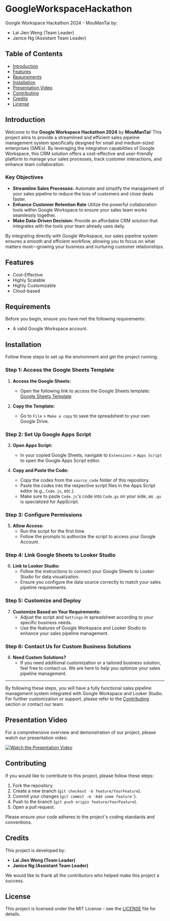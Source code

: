 # GoogleWorkspaceHackathon
Google Workspace Hackathon 2024 - MouManTai
by:

- Lai Jien Weng (Team Leader)
- Janice Ng (Assistant Team Leader)

## Table of Contents

- [Introduction](#introduction)
- [Features](#features)
- [Requirements](#requirements)
- [Installation](#installation)
- [Presentation Video](#presentation-video)
- [Contributing](#contributing)
- [Credits](#credits)
- [License](#license)

## Introduction

Welcome to the **Google Workspace Hackathon 2024** by **MouManTai**! This project aims to provide a streamlined and efficient sales pipeline management system specifically designed for small and medium-sized enterprises (SMEs). By leveraging the integration capabilities of Google Workspace, this CRM solution offers a cost-effective and user-friendly platform to manage your sales processes, track customer interactions, and enhance team collaboration.

### Key Objectives

- **Streamline Sales Processes:** Automate and simplify the management of your sales pipeline to reduce the loss of customers and close deals faster.
- **Enhance Customer Retention Rate** Utilize the powerful collaboration tools within Google Workspace to ensure your sales team works seamlessly together.
- **Make Data-Driven Decision:** Provide an affordable CRM solution that integrates with the tools your team already uses daily.

By integrating directly with Google Workspace, our sales pipeline system ensures a smooth and efficient workflow, allowing you to focus on what matters most—growing your business and nurturing customer relationships.


## Features

- Cost-Effective
- Highly Scalable
- Highly Customizable
- Cloud-based

## Requirements

Before you begin, ensure you have met the following requirements:

- A valid Google Workspace account.


## Installation

Follow these steps to set up the environment and get the project running.

### Step 1: Access the Google Sheets Template

1. **Access the Google Sheets:**
   - Open the following link to access the Google Sheets template: [Google Sheets Template](https://docs.google.com/spreadsheets/d/1IKwgLSTBw30P1BYeItPo25vT3Nhk7trBMFLRmMCm9F8/edit?usp=sharing)

2. **Copy the Template:**
   - Go to `File` > `Make a copy` to save the spreadsheet to your own Google Drive.

### Step 2: Set Up Google Apps Script

3. **Open Apps Script:**
   - In your copied Google Sheets, navigate to `Extensions` > `Apps Script` to open the Google Apps Script editor.

4. **Copy and Paste the Code:**
   - Copy the codes from the `source_code` folder of this repository.
   - Paste the codes into the respective script files in the Apps Script editor (e.g., `Code.js`, etc.).
   - Make sure to paste `Code.js`'s code into `Code.gs` on your side, as `.gs` is specialized for AppScript.

### Step 3: Configure Permissions

5. **Allow Access:**
   - Run the script for the first time.
   - Follow the prompts to authorize the script to access your Google Account.

### Step 4: Link Google Sheets to Looker Studio

6. **Link to Looker Studio:**
   - Follow the instructions to connect your Google Sheets to Looker Studio for data visualization.
   - Ensure you configure the data source correctly to match your sales pipeline requirements.

### Step 5: Customize and Deploy

7. **Customize Based on Your Requirements:**
   - Adjust the script and `Settings` in spreadsheet according to your specific business needs.
   - Use the features of Google Workspace and Looker Studio to enhance your sales pipeline management.

### Step 6: Contact Us for Custom Business Solutions

8. **Need Custom Solutions?**
   - If you need additional customization or a tailored business solution, feel free to contact us. We are here to help you optimize your sales pipeline management.

---

By following these steps, you will have a fully functional sales pipeline management system integrated with Google Workspace and Looker Studio. For further customization or support, please refer to the [Contributing](#contributing) section or contact our team.

## Presentation Video

For a comprehensive overview and demonstration of our project, please watch our presentation video:

[![Watch the Presentation Video](https://img.youtube.com/vi/pMg7PYsO76I/0.jpg)](https://youtu.be/pMg7PYsO76I)

## Contributing

If you would like to contribute to this project, please follow these steps:

1. Fork the repository.
2. Create a new branch (`git checkout -b feature/YourFeature`).
3. Commit your changes (`git commit -m 'Add some feature'`).
4. Push to the branch (`git push origin feature/YourFeature`).
5. Open a pull request.

Please ensure your code adheres to the project's coding standards and conventions.

## Credits

This project is developed by:

- **Lai Jien Weng (Team Leader)**
- **Janice Ng (Assistant Team Leader)**

We would like to thank all the contributors who helped make this project a success.

## License

This project is licensed under the MIT License - see the [LICENSE](LICENSE) file for details.